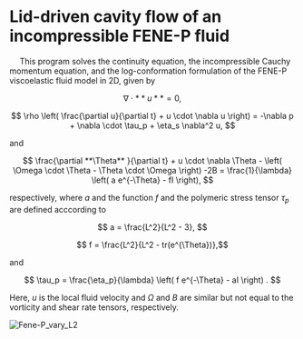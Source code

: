 # **Lid-driven cavity flow of an incompressible FENE-P fluid**

&emsp; This program solves the continuity equation, the incompressible Cauchy momentum equation, and the log-conformation formulation of the FENE-P viscoelastic fluid model in 2D, given by

$$ \nabla \cdot  **u** = 0, $$

$$ \rho \left( \frac{\partial u}{\partial t} + u \cdot \nabla u \right) = -\nabla p + \nabla \cdot \tau_p + \eta_s \nabla^2 u, $$

and 

$$ \frac{\partial **\Theta** }{\partial t} + u \cdot \nabla \Theta - \left( \Omega \cdot \Theta - \Theta \cdot \Omega \right) -2B 
			= \frac{1}{\lambda} \left( a e^{-\Theta} - fI \right), $$

respectively, where $a$ and the function $f$ and the polymeric stress tensor $\tau_p$ are defined acccording to

$$ a = \frac{L^2}{L^2 - 3}, $$

$$ f = \frac{L^2}{L^2 - tr(e^{\Theta})},$$

and 

$$ \tau_p = \frac{\eta_p}{\lambda} \left( f e^{-\Theta} - aI \right) . $$

Here, $u$ is the local fluid velocity and $\Omega$ and $B$ are similar but not equal to the vorticity and shear rate tensors, respectively.



![Fene-P_vary_L2](https://github.com/user-attachments/assets/fc54c1de-52ff-4131-95e5-bf193920e8a6)
